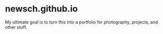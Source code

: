 # newsch.github.io
My ultimate goal is to turn this into a portfolio for photography, projects, and other stuff.
